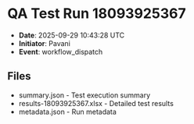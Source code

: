 # QA Test Run 18093925367

- **Date**: 2025-09-29 10:43:28 UTC
- **Initiator**: Pavani
- **Event**: workflow_dispatch

## Files
- summary.json - Test execution summary
- results-18093925367.xlsx - Detailed test results
- metadata.json - Run metadata
